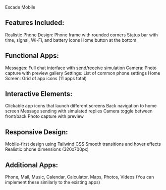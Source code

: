 Escade Mobile

## Features Included:

Realistic Phone Design:
Phone frame with rounded corners
Status bar with time, signal, Wi-Fi, and battery icons
Home button at the bottom
## Functional Apps:
Messages: Full chat interface with send/receive simulation
Camera: Photo capture with preview gallery
Settings: List of common phone settings
Home Screen: Grid of app icons (11 apps total)
## Interactive Elements:
Clickable app icons that launch different screens
Back navigation to home screen
Message sending with simulated replies
Camera toggle between front/back
Photo capture with preview
## Responsive Design:
Mobile-first design using Tailwind CSS
Smooth transitions and hover effects
Realistic phone dimensions (320x700px)
## Additional Apps:
Phone, Mail, Music, Calendar, Calculator, Maps, Photos, Videos
(You can implement these similarly to the existing apps)